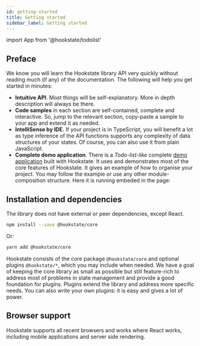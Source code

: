 ```yaml
---
id: getting-started
title: Getting started
sidebar_label: Getting started
---
```


import App from '@hookstate/todolist'

## Preface

We know you will learn the Hookstate library API very quickly without reading much (if any) of the documentation. The following will help you get started in minutes:

* **Intuitive API**. Most things will be self-explanatory. More in depth description will always be there.
* **Code samples** in each section are self-contained, complete and interactive. So, jump to the relevant section, copy-paste a sample to your app and extend it as needed.
* **IntelliSense by IDE.** If your project is in TypeScript, you will benefit a lot as type inference of the API functions supports any complexity of data structures of your states. Of course, you can also use it from plain JavaScript.
* **Complete demo application**. There is a *Todo-list-like* complete [demo application](https://github.com/avkonst/hookstate/tree/master/docs/demos/todolist) built with Hookstate. It uses and demonstrates most of the core features of Hookstate. It gives an example of how to organise your project. You may follow the example or use any other module-composition structure. Here it is running embeded in the page:


<div style={{ 
  margin: 0,
  "-webkit-font-smoothing": "antialiased",
  "-moz-osx-font-smoothing": "grayscale",
  "background-color": "#282c34"
}}>
<App />
</div>

## Installation and dependencies

The library does not have external or peer dependencies, except React.

```bash
npm install --save @hookstate/core
```

Or:

```bash
yarn add @hookstate/core
```

Hookstate consists of the core package `@hookstate/core` and optional plugins `@hookstate/*`, which you may include when needed. We have a goal of keeping the core library as small as possible but still feature-rich to address most of problems in state management and provide a good foundation for plugins. Plugins extend the library and address more specific needs. You can also write your own plugins: it is easy and gives a lot of power.

## Browser support

Hookstate supports all recent browsers and works where React works, including mobile applications and server side rendering.
